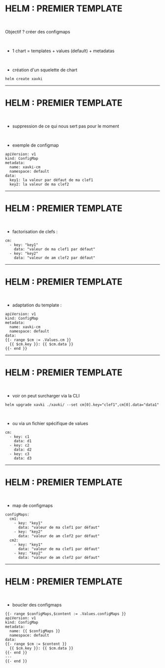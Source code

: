 # HELM : PREMIER TEMPLATE

<br>

Objectif ? créer des configmaps

<br>

* 1 chart = templates + values (default) + metadatas

<br>

* création d'un squelette de chart 

```
helm create xavki
```



-----------------------------------------------------------------------------------

# HELM : PREMIER TEMPLATE


<br>

* suppression de ce qui nous sert pas pour le moment

<br>

* exemple de configmap

```
apiVersion: v1
kind: ConfigMap
metadata:
  name: xavki-cm
  namespace: default
data:
  key1: la valeur par défaut de ma clef1
  key2: la valeur de ma clef2
```

-----------------------------------------------------------------------------------

# HELM : PREMIER TEMPLATE


<br>

* factorisation de clefs :

```
cm:
  - key: "key1"
    data: "valeur de ma clef1 par défaut"
  - key: "key2"
    data: "valeur de am clef2 par défaut"
```

-----------------------------------------------------------------------------------

# HELM : PREMIER TEMPLATE


<br>

* adaptation du template :

```
apiVersion: v1
kind: ConfigMap
metadata:
  name: xavki-cm
  namespace: default
data:
{{- range $cm := .Values.cm }}
  {{ $cm.key }}: {{ $cm.data }}
{{- end }}
```

-----------------------------------------------------------------------------------

# HELM : PREMIER TEMPLATE


<br>

* voir on peut surcharger via la CLI

```
helm upgrade xavki ./xavki/ --set cm[0].key="clef1",cm[0].data="data1"
```

<br>

* ou via un fichier spécifique de values

```
cm:
  - key: c1
    data: d1
  - key: c2
    data: d2
  - key: c3
    data: d3
```

-----------------------------------------------------------------------------------

# HELM : PREMIER TEMPLATE


<br>

* map de configmaps

```
configMaps:
  cm1:
    - key: "key1"
      data: "valeur de ma clef1 par défaut"
    - key: "key2"
      data: "valeur de am clef2 par défaut"
  cm2:
    - key: "key1"
      data: "valeur de ma clef1 par défaut"
    - key: "key2"
      data: "valeur de am clef2 par défaut"
```

-----------------------------------------------------------------------------------


# HELM : PREMIER TEMPLATE


<br>

* boucler des configmaps

```
{{- range $configMaps,$content := .Values.configMaps }}
apiVersion: v1
kind: ConfigMap
metadata:
  name: {{ $configMaps }}
  namespace: default
data:
{{- range $cm := $content }}
  {{ $cm.key }}: {{ $cm.data }}
{{- end }}
---
{{- end }}
```
